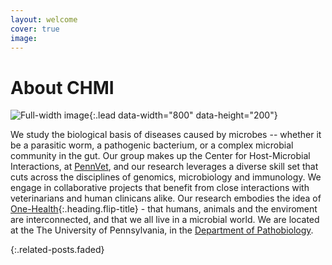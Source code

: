 ```yaml
---
layout: welcome
cover: true
image: 
---
```


# About CHMI

![Full-width image](https://hostmicrobe.github.io/assets/img/projects/datapoints.jpg){:.lead data-width="800" data-height="200"}

We study the biological basis of diseases caused by microbes -- whether it be a parasitic worm, a pathogenic bacterium, or a complex microbial community in the gut. Our group makes up the Center for Host-Microbial Interactions, at [PennVet](https://www.vet.upenn.edu/), and our research leverages a diverse skill set that cuts across the disciplines of genomics, microbiology and immunology. We engage in collaborative projects that benefit from close interactions with veterinarians and human clinicans alike. Our research embodies the idea of [One-Health]{:.heading.flip-title} - that humans, animals and the enviroment are interconnected, and that we all live in a microbial world. We are located at the The University of Pennsylvania, in the [Department of Pathobiology](https://www.vet.upenn.edu/research/academic-departments/pathobiology/).

{:.related-posts.faded}

[One-Health]: _projects/onehealth.md

